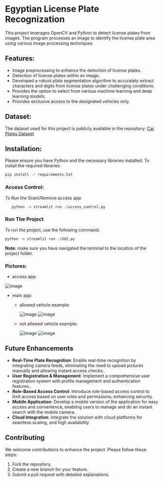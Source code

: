 # **Egyptian License Plate Recognization**

This project leverages OpenCV and Python to detect license plates from images. The program processes an image to identify the license plate area using various image processing techniques.

## Features:

- Image preprocessing to enhance the detection of license plates.
- Detection of license plates within an image.
- Developed a robust plate segmentation algorithm to accurately extract characters and digits from license plates under challenging conditions.
- Provides the option to select from various machine learning and deep learning models.
- Provides exclusive access to the designated vehicles only.


## Dataset:

The dataset used for this project is publicly available in the repository:
[Car Plates Dataset](https://github.com/Roshdy23/Gate-Access-Controller/tree/main/images)


## Installation:

Please ensure you have Python and the necessary libraries installed.
To install the required libraries:
   ```bash
   pip install -r requirements.txt
   ```
### Access Control:

To Run the Grant/Remove access app:
```bash
   python -m streamlit run .\access_control.py
```



### Run The Project

To run the project, use the following command:
```bash 
python -m streamlit run .\GUI.py
```
**Note**: make sure you have navigated the terminal to the location of the project folder.

### Pictures:
- access app:
  
![image](https://github.com/user-attachments/assets/850926de-d239-4515-896d-32b08db652fa)

- main app:

   - allowed vehicle example:
     
     ![image](https://github.com/user-attachments/assets/91450d1f-6fc9-4889-9569-0cf188891b15)
        ![image](https://github.com/user-attachments/assets/b79a25c9-10f5-4e56-be13-f792909c38e2)
    
   - not allowed vehicle example:
     
        ![image](https://github.com/user-attachments/assets/99af951a-35a1-45ac-b2a2-80fdff3290bc)
        ![image](https://github.com/user-attachments/assets/6a855730-839a-4ef9-883c-75d0e2b2763d)

   

## Future Enhancements

- **Real-Time Plate Recognition**: Enable real-time recognition by integrating camera feeds, eliminating the need to upload pictures manually and allowing instant access checks.
- **User Registration & Management**: Implement a comprehensive user registration system with profile management and authentication features..
- **Role-Based Access Control**: Introduce role-based access control to limit access based on user roles and permissions, enhancing security.
- **Mobile Application**: Develop a mobile version of the application for easy access and convenience, enabling users to manage and do an instant search with the mobile camera.
- **Cloud Integration**: Integrate the solution with cloud platforms for seamless scaling, and high availability.


##  Contributing

We welcome contributions to enhance the project. Please follow these steps:
1. Fork the repository.
2. Create a new branch for your feature.
3. Submit a pull request with detailed explanations.




